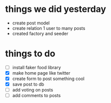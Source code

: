 # things we did yesterday
- create post model
- create relation 1 user to many posts
- created factory and seeder

# things to do
- [ ] install faker food library 
- [x] make home page like twitter 
- [x] create form to post something cool
- [x] save post to db
- [ ] add voting on posts
- [ ] add comments to posts